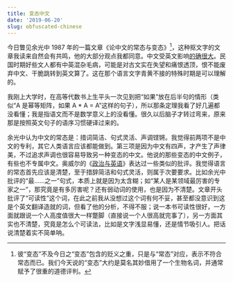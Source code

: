 ```yaml
---
title: 变态中文
date: '2019-06-20'
slug: obfuscated-chinese
---
```


今日瞥见余光中 1987 年的一篇文章《论中文的常态与变态》[^1]，这种抠文字的文章我读来自然会有共鸣，他的大部分观点我都同意。中文受英文影响[的确很大](https://zh.wikipedia.org/wiki/%E6%AD%90%E5%8C%96%E4%B8%AD%E6%96%87)。民国时期好些文人都有中英混杂毛病，可能是对古文实在失望和痛恨透顶，恨不能废弃中文、干脆跳转到英文算了。这在那个语言文字青黄不接的特殊时期是可以理解的。

我刚上大学时，在高等代数书上生平头一次见到把“如果”放在后半句的情形（类似“A 是幂等矩阵，如果 A * A = A”这样的句子），所以那条定理我看了好几遍都没看懂；我是指语文而不是数学意义上的没看懂。很久以后脑子才转过弯来，原来那是按照英文句子的语序习惯硬译过来的。

余光中认为中文的常态是：措词简洁、句式灵活、声调铿锵。我觉得前两项不是中文的专利，其它人类语言应该都能做到。第三项是因为中文有四声，才产生了声律美，不过追求声调也很容易导致另一种变态的中文。他说的那些变态的中文例子，有些也不专属中文。奥威尔的《[政治与英语](/cn/2019/03/politics-and-english/)》表达过一些类似的批评。我觉得语言的常态首先应该是清楚，至于措辞简洁和句式灵活，则属于次要要求。比如余光中批评的“最……之一”句式，本质上就是因为太含糊；如“某人是某领域最厉害的专家之一”，那究竟是有多厉害呢？还有弱动词的使用，也是因为不清楚。文章开头批评了“可读性”这个词，在此之前我从没想过这个词有何不妥，甚至都没意识到这是个英文翻译造就的词，但看了他的分析，不得不服；说一本书可读性很好，一方面就跟说一个人高度值很大一样蹩脚（直接说一个人很高就完事了），另一方面其实也不清楚，究竟是怎么个可读法，比如是文字浅显易懂，还是情节吸引人。把话说清楚着实不简单呐。

[^1]: 彼“变态”不及今日之“变态”包含的贬义之重，只是与“常态”对应，表示不符合常态而已。我们今天说的“变态”大约是莫名其妙借用了一个生物名词，并通常赋予了很重的道德评判。

